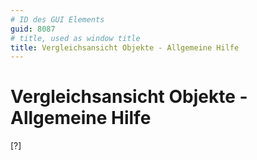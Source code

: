 ```yaml
---
# ID des GUI Elements
guid: 8087
# title, used as window title
title: Vergleichsansicht Objekte - Allgemeine Hilfe
---
```


# Vergleichsansicht Objekte - Allgemeine Hilfe

[?]

